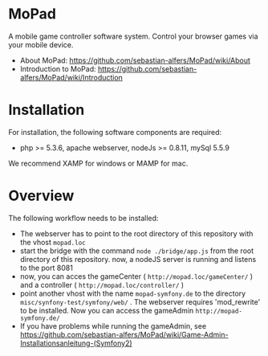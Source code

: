 MoPad
=====

A mobile game controller software system. Control your browser games via your mobile device.


* About MoPad: https://github.com/sebastian-alfers/MoPad/wiki/About
* Introduction to MoPad: https://github.com/sebastian-alfers/MoPad/wiki/Introduction


Installation
=====
For installation, the following software components are required:

* php >= 5.3.6, apache webserver, nodeJs >= 0.8.11, mySql 5.5.9


We recommend XAMP for windows or MAMP for mac.

Overview
=====
The following workflow needs to be installed:

* The webserver has to point to the root directory of this repository with the vhost `mopad.loc`
* start the bridge with the command `node ./bridge/app.js` from the root directory of this repository. now, a nodeJS server is running and listens to the port 8081
* now, you can acces the gameCenter ( `http://mopad.loc/gameCenter/` ) and a controller ( `http://mopad.loc/controller/` )
* point another vhost with the name `mopad-symfony.de` to the directory `misc/synfony-test/symfony/web/` . The webserver requires 'mod_rewrite' to be installed. Now you can access the gameAdmin `http://mopad-symfony.de/`
* If you have problems while running the gameAdmin, see https://github.com/sebastian-alfers/MoPad/wiki/Game-Admin-Installationsanleitung-(Symfony2)

